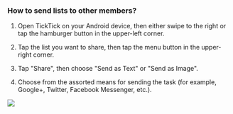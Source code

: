 ### How to send lists to other members?

1. Open TickTick on your Android device, then either swipe to the right or tap the hamburger button in the upper-left corner.

2. Tap the list you want to share, then tap the menu button in the upper-right corner.

3. Tap "Share", then choose "Send as Text" or "Send as Image".

4. Choose from the assorted means for sending the task (for example, Google+, Twitter, Facebook Messenger, etc.).

![](../../../images/ticktick-android-app/list/3.2.5.png)


